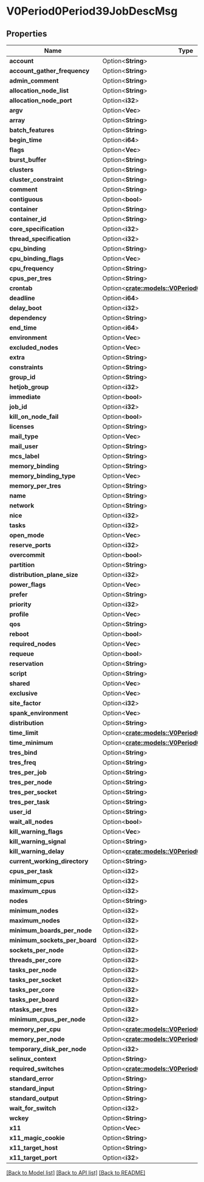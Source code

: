 # V0Period0Period39JobDescMsg

## Properties

Name | Type | Description | Notes
------------ | ------------- | ------------- | -------------
**account** | Option<**String**> |  | [optional]
**account_gather_frequency** | Option<**String**> |  | [optional]
**admin_comment** | Option<**String**> |  | [optional]
**allocation_node_list** | Option<**String**> |  | [optional]
**allocation_node_port** | Option<**i32**> |  | [optional]
**argv** | Option<**Vec<String>**> |  | [optional]
**array** | Option<**String**> |  | [optional]
**batch_features** | Option<**String**> |  | [optional]
**begin_time** | Option<**i64**> |  | [optional]
**flags** | Option<**Vec<String>**> |  | [optional]
**burst_buffer** | Option<**String**> |  | [optional]
**clusters** | Option<**String**> |  | [optional]
**cluster_constraint** | Option<**String**> |  | [optional]
**comment** | Option<**String**> |  | [optional]
**contiguous** | Option<**bool**> |  | [optional]
**container** | Option<**String**> |  | [optional]
**container_id** | Option<**String**> |  | [optional]
**core_specification** | Option<**i32**> |  | [optional]
**thread_specification** | Option<**i32**> |  | [optional]
**cpu_binding** | Option<**String**> |  | [optional]
**cpu_binding_flags** | Option<**Vec<String>**> |  | [optional]
**cpu_frequency** | Option<**String**> |  | [optional]
**cpus_per_tres** | Option<**String**> |  | [optional]
**crontab** | Option<[**crate::models::V0Period0Period39CronEntry**](v0.0.39_cron_entry.md)> |  | [optional]
**deadline** | Option<**i64**> |  | [optional]
**delay_boot** | Option<**i32**> |  | [optional]
**dependency** | Option<**String**> |  | [optional]
**end_time** | Option<**i64**> |  | [optional]
**environment** | Option<**Vec<String>**> |  | [optional]
**excluded_nodes** | Option<**Vec<String>**> |  | [optional]
**extra** | Option<**String**> |  | [optional]
**constraints** | Option<**String**> |  | [optional]
**group_id** | Option<**String**> |  | [optional]
**hetjob_group** | Option<**i32**> |  | [optional]
**immediate** | Option<**bool**> |  | [optional]
**job_id** | Option<**i32**> |  | [optional]
**kill_on_node_fail** | Option<**bool**> |  | [optional]
**licenses** | Option<**String**> |  | [optional]
**mail_type** | Option<**Vec<String>**> |  | [optional]
**mail_user** | Option<**String**> |  | [optional]
**mcs_label** | Option<**String**> |  | [optional]
**memory_binding** | Option<**String**> |  | [optional]
**memory_binding_type** | Option<**Vec<String>**> |  | [optional]
**memory_per_tres** | Option<**String**> |  | [optional]
**name** | Option<**String**> |  | [optional]
**network** | Option<**String**> |  | [optional]
**nice** | Option<**i32**> |  | [optional]
**tasks** | Option<**i32**> |  | [optional]
**open_mode** | Option<**Vec<String>**> |  | [optional]
**reserve_ports** | Option<**i32**> |  | [optional]
**overcommit** | Option<**bool**> |  | [optional]
**partition** | Option<**String**> |  | [optional]
**distribution_plane_size** | Option<**i32**> |  | [optional]
**power_flags** | Option<**Vec<String>**> |  | [optional]
**prefer** | Option<**String**> |  | [optional]
**priority** | Option<**i32**> |  | [optional]
**profile** | Option<**Vec<String>**> |  | [optional]
**qos** | Option<**String**> |  | [optional]
**reboot** | Option<**bool**> |  | [optional]
**required_nodes** | Option<**Vec<String>**> |  | [optional]
**requeue** | Option<**bool**> |  | [optional]
**reservation** | Option<**String**> |  | [optional]
**script** | Option<**String**> |  | [optional]
**shared** | Option<**Vec<String>**> |  | [optional]
**exclusive** | Option<**Vec<String>**> |  | [optional]
**site_factor** | Option<**i32**> |  | [optional]
**spank_environment** | Option<**Vec<String>**> |  | [optional]
**distribution** | Option<**String**> |  | [optional]
**time_limit** | Option<[**crate::models::V0Period0Period39Uint32NoVal**](v0.0.39_uint32_no_val.md)> |  | [optional]
**time_minimum** | Option<[**crate::models::V0Period0Period39Uint32NoVal**](v0.0.39_uint32_no_val.md)> |  | [optional]
**tres_bind** | Option<**String**> |  | [optional]
**tres_freq** | Option<**String**> |  | [optional]
**tres_per_job** | Option<**String**> |  | [optional]
**tres_per_node** | Option<**String**> |  | [optional]
**tres_per_socket** | Option<**String**> |  | [optional]
**tres_per_task** | Option<**String**> |  | [optional]
**user_id** | Option<**String**> |  | [optional]
**wait_all_nodes** | Option<**bool**> |  | [optional]
**kill_warning_flags** | Option<**Vec<String>**> |  | [optional]
**kill_warning_signal** | Option<**String**> |  | [optional]
**kill_warning_delay** | Option<[**crate::models::V0Period0Period39Uint16NoVal**](v0.0.39_uint16_no_val.md)> |  | [optional]
**current_working_directory** | Option<**String**> |  | [optional]
**cpus_per_task** | Option<**i32**> |  | [optional]
**minimum_cpus** | Option<**i32**> |  | [optional]
**maximum_cpus** | Option<**i32**> |  | [optional]
**nodes** | Option<**String**> |  | [optional]
**minimum_nodes** | Option<**i32**> |  | [optional]
**maximum_nodes** | Option<**i32**> |  | [optional]
**minimum_boards_per_node** | Option<**i32**> |  | [optional]
**minimum_sockets_per_board** | Option<**i32**> |  | [optional]
**sockets_per_node** | Option<**i32**> |  | [optional]
**threads_per_core** | Option<**i32**> |  | [optional]
**tasks_per_node** | Option<**i32**> |  | [optional]
**tasks_per_socket** | Option<**i32**> |  | [optional]
**tasks_per_core** | Option<**i32**> |  | [optional]
**tasks_per_board** | Option<**i32**> |  | [optional]
**ntasks_per_tres** | Option<**i32**> |  | [optional]
**minimum_cpus_per_node** | Option<**i32**> |  | [optional]
**memory_per_cpu** | Option<[**crate::models::V0Period0Period39Uint64NoVal**](v0.0.39_uint64_no_val.md)> |  | [optional]
**memory_per_node** | Option<[**crate::models::V0Period0Period39Uint64NoVal**](v0.0.39_uint64_no_val.md)> |  | [optional]
**temporary_disk_per_node** | Option<**i32**> |  | [optional]
**selinux_context** | Option<**String**> |  | [optional]
**required_switches** | Option<[**crate::models::V0Period0Period39Uint32NoVal**](v0.0.39_uint32_no_val.md)> |  | [optional]
**standard_error** | Option<**String**> |  | [optional]
**standard_input** | Option<**String**> |  | [optional]
**standard_output** | Option<**String**> |  | [optional]
**wait_for_switch** | Option<**i32**> |  | [optional]
**wckey** | Option<**String**> |  | [optional]
**x11** | Option<**Vec<String>**> |  | [optional]
**x11_magic_cookie** | Option<**String**> |  | [optional]
**x11_target_host** | Option<**String**> |  | [optional]
**x11_target_port** | Option<**i32**> |  | [optional]

[[Back to Model list]](../README.md#documentation-for-models) [[Back to API list]](../README.md#documentation-for-api-endpoints) [[Back to README]](../README.md)


